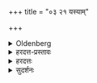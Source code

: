 +++
title = "०३ २१ यस्याम्"

+++

<details><summary>Oldenberg</summary>

20. A wife who is pleasing to his mind and his eyes, will bring happiness to him; let him pay no attention to the other things: such is the opinion of some.
</details>

<details><summary>हरदत्त-प्रस्तावः</summary>

अथर्द्धिनिश्चये एकीयं मतमाह–
</details>

<details><summary>हरदत्तः</summary>

**यस्यां** कन्यायां वरस्य **मनसश्चक्षुषश्च** निबन्धः तृप्तिरुत्पद्यते **तस्यामृद्धिर्** ध्रुवा, **नेतरत्** न दत्तादिगुणदोषाद्यनुदर्शनमादरणीयमित्य् **एके** शिष्टा ब्रुवते ।
अत्र पक्षे सर्वगुणसम्पन्नायामपि यस्यां मनश्चक्षुषी न निबध्येते सा वर्जनीया ।
शास्त्रनिषिद्धास्तत्रापि पक्षे वर्ज्या एव, यथा सवर्णा सगोत्रेति ॥२१॥
</details>

<details><summary>सुदर्शनः</summary>

**यस्यां** कन्यायां वरस्य **मनश्चक्षुषोर्निबन्धः** नितरां बन्धनं, यस्यामासक्त्यतिशयेन मनश्चक्षुषी निबद्धे अव तिष्ठत इत्यर्थः ।
**तस्यां **जायायां सत्यां धर्मादीनां समृद्धिः,** नेतरत् **गुणदोषानुदर्शनम् **आद्रियेत** इत्येके ब्रूवते ।
एतदुक्तं भवति– अत्र मनश्चक्षुषोर्निबन्ध एवादरणे कारणम्, न तु ज्योतिषादिना ज्ञाता गुणाः ।
तथा तदभाव एव परिवर्जने कारणम्, न स्वापादयो दोषा इति ।
उभयोरपि मतयोर्दत्तादीनां निषेधमाद्रियेतैव; "सवर्णापूर्वशास्त्रविहितायाम्" (आप.ध. २-१३-१.) "असमानार्षगोत्रजाम्" "पञ्चमात् सप्तमादूर्ध्वम्" इत्यादिवचनजातात् ॥२१॥
इत्थं सुदर्शनार्येण गृह्यतात्पर्यदर्शनम् ॥
प्रथमे पटलेऽकारि यथाभाष्यं यथामति ॥
इति श्रीसुदर्शनाचार्यकृते गृह्यतात्पर्यदर्शने तृतीयः खण्डः ॥
समाप्तश्च प्रथमः पटलः
</details>

